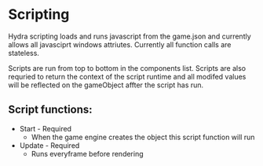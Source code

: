 # Scripting
Hydra scripting loads and runs javascript from the game.json and currently allows all javasciprt windows attriutes. Currently all function calls are stateless.

Scripts are run from top to bottom in the components list. Scripts are also requried to return the context of the script runtime and all modifed values will be reflected on the gameObject affter the script has run.

## Script functions:
- Start - Required
  - When the game engine creates the object this script function will run
- Update - Required
  - Runs everyframe before rendering 
